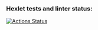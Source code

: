 ### Hexlet tests and linter status:
[![Actions Status](https://github.com/chigorka/python-project-49/actions/workflows/hexlet-check.yml/badge.svg)](https://github.com/chigorka/python-project-49/actions)